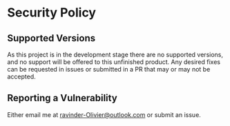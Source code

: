 # Security Policy

## Supported Versions

As this project is in the development stage there are no supported versions, and no support will be offered to this unfinished product.
Any desired fixes can be requested in issues or submitted in a PR that may or may not be accepted.

## Reporting a Vulnerability

Either email me at ravinder-Olivier@outlook.com or submit an issue.
